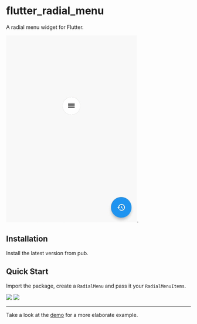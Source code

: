 # flutter_radial_menu

A radial menu widget for Flutter.

![](screenshots/demo.gif).

## Installation

Install the latest version from pub.

## Quick Start

Import the package, create a `RadialMenu` and pass it your `RadialMenuItems`.


<img src="https://raw.githubusercontent.com/xqwzts/flutter_radial_menu/master/screenshots/simple_example_code.png" width="550"> <img src="https://raw.githubusercontent.com/xqwzts/flutter_radial_menu/master/screenshots/simple_example.gif" width="300">

---

Take a look at the [demo](example/demo.dart) for a more elaborate example.

